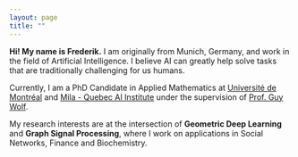 ```yaml
---
layout: page
title: ""
---
```


**Hi! My name is Frederik.** I am originally from Munich, Germany, and work in the field of Artificial Intelligence. I believe AI can greatly help solve tasks that are traditionally challenging for us humans.

Currently, I am a PhD Candidate in Applied Mathematics at [Université de Montréal](https://www.umontreal.ca/en/) and [Mila - Quebec AI Institute](https://mila.quebec/en/) under the supervision of [Prof. Guy Wolf](http://guywolf.org/).

My research interests are at the intersection of **Geometric Deep Learning** and **Graph Signal Processing**, where I work on applications in Social Networks, Finance and Biochemistry.
